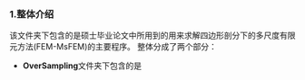 ### 1.整体介绍
该文件夹下包含的是硕士毕业论文中所用到的用来求解四边形剖分下的多尺度有限元方法(FEM-MsFEM)的主要程序。
整体分成了两个部分：
* **OverSampling**文件夹下包含的是
